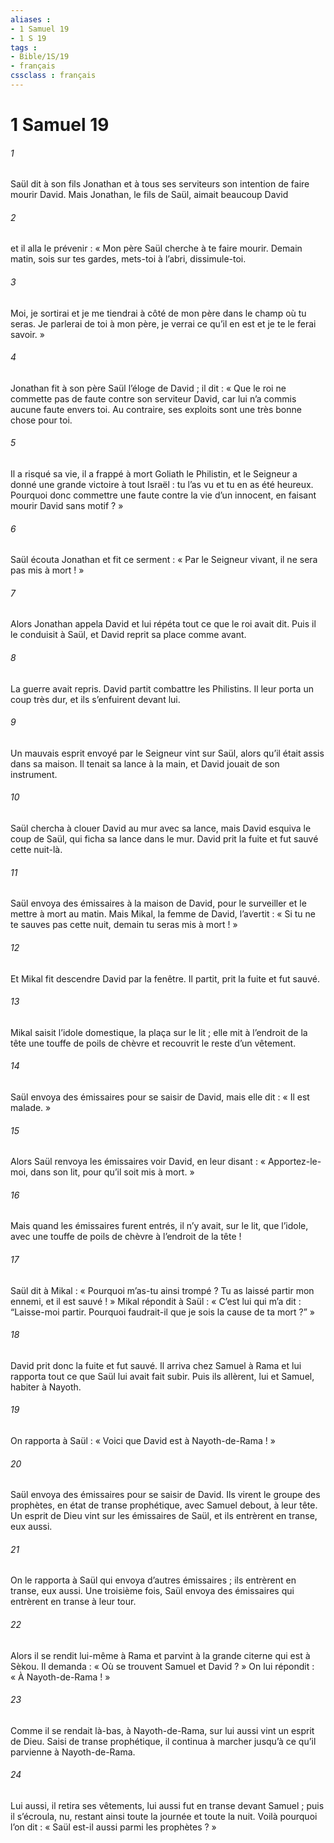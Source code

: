 ```yaml
---
aliases : 
- 1 Samuel 19
- 1 S 19
tags : 
- Bible/1S/19
- français
cssclass : français
---
```


# 1 Samuel 19

###### 1
Saül dit à son fils Jonathan et à tous ses serviteurs son intention de faire mourir David. Mais Jonathan, le fils de Saül, aimait beaucoup David
###### 2
et il alla le prévenir : « Mon père Saül cherche à te faire mourir. Demain matin, sois sur tes gardes, mets-toi à l’abri, dissimule-toi.
###### 3
Moi, je sortirai et je me tiendrai à côté de mon père dans le champ où tu seras. Je parlerai de toi à mon père, je verrai ce qu’il en est et je te le ferai savoir. »
###### 4
Jonathan fit à son père Saül l’éloge de David ; il dit : « Que le roi ne commette pas de faute contre son serviteur David, car lui n’a commis aucune faute envers toi. Au contraire, ses exploits sont une très bonne chose pour toi.
###### 5
Il a risqué sa vie, il a frappé à mort Goliath le Philistin, et le Seigneur a donné une grande victoire à tout Israël : tu l’as vu et tu en as été heureux. Pourquoi donc commettre une faute contre la vie d’un innocent, en faisant mourir David sans motif ? »
###### 6
Saül écouta Jonathan et fit ce serment : « Par le Seigneur vivant, il ne sera pas mis à mort ! »
###### 7
Alors Jonathan appela David et lui répéta tout ce que le roi avait dit. Puis il le conduisit à Saül, et David reprit sa place comme avant.
###### 8
La guerre avait repris. David partit combattre les Philistins. Il leur porta un coup très dur, et ils s’enfuirent devant lui.
###### 9
Un mauvais esprit envoyé par le Seigneur vint sur Saül, alors qu’il était assis dans sa maison. Il tenait sa lance à la main, et David jouait de son instrument.
###### 10
Saül chercha à clouer David au mur avec sa lance, mais David esquiva le coup de Saül, qui ficha sa lance dans le mur. David prit la fuite et fut sauvé cette nuit-là.
###### 11
Saül envoya des émissaires à la maison de David, pour le surveiller et le mettre à mort au matin. Mais Mikal, la femme de David, l’avertit : « Si tu ne te sauves pas cette nuit, demain tu seras mis à mort ! »
###### 12
Et Mikal fit descendre David par la fenêtre. Il partit, prit la fuite et fut sauvé.
###### 13
Mikal saisit l’idole domestique, la plaça sur le lit ; elle mit à l’endroit de la tête une touffe de poils de chèvre et recouvrit le reste d’un vêtement.
###### 14
Saül envoya des émissaires pour se saisir de David, mais elle dit : « Il est malade. »
###### 15
Alors Saül renvoya les émissaires voir David, en leur disant : « Apportez-le-moi, dans son lit, pour qu’il soit mis à mort. »
###### 16
Mais quand les émissaires furent entrés, il n’y avait, sur le lit, que l’idole, avec une touffe de poils de chèvre à l’endroit de la tête !
###### 17
Saül dit à Mikal : « Pourquoi m’as-tu ainsi trompé ? Tu as laissé partir mon ennemi, et il est sauvé ! » Mikal répondit à Saül : « C’est lui qui m’a dit : “Laisse-moi partir. Pourquoi faudrait-il que je sois la cause de ta mort ?” »
###### 18
David prit donc la fuite et fut sauvé. Il arriva chez Samuel à Rama et lui rapporta tout ce que Saül lui avait fait subir. Puis ils allèrent, lui et Samuel, habiter à Nayoth.
###### 19
On rapporta à Saül : « Voici que David est à Nayoth-de-Rama ! »
###### 20
Saül envoya des émissaires pour se saisir de David. Ils virent le groupe des prophètes, en état de transe prophétique, avec Samuel debout, à leur tête. Un esprit de Dieu vint sur les émissaires de Saül, et ils entrèrent en transe, eux aussi.
###### 21
On le rapporta à Saül qui envoya d’autres émissaires ; ils entrèrent en transe, eux aussi. Une troisième fois, Saül envoya des émissaires qui entrèrent en transe à leur tour.
###### 22
Alors il se rendit lui-même à Rama et parvint à la grande citerne qui est à Sèkou. Il demanda : « Où se trouvent Samuel et David ? » On lui répondit : « À Nayoth-de-Rama ! »
###### 23
Comme il se rendait là-bas, à Nayoth-de-Rama, sur lui aussi vint un esprit de Dieu. Saisi de transe prophétique, il continua à marcher jusqu’à ce qu’il parvienne à Nayoth-de-Rama.
###### 24
Lui aussi, il retira ses vêtements, lui aussi fut en transe devant Samuel ; puis il s’écroula, nu, restant ainsi toute la journée et toute la nuit. Voilà pourquoi l’on dit : « Saül est-il aussi parmi les prophètes ? »
